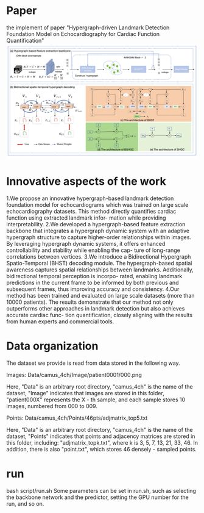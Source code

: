 # Paper
the  implement of paper "Hypergraph-driven Landmark Detection Foundation Model on Echocardiography for Cardiac Function Quantification"
![image](https://github.com/beginneryu/HypergraphLandmark/blob/main/method.jpg)
# Innovative aspects of the work
1.We propose an innovative hypergraph-based landmark detection foundation model for echocardiograms which was trained on large scale echocardiography datasets. This method directly quantifies cardiac function using extracted landmark infor- mation while providing interpretability.
2.We developed a hypergraph-based feature extraction backbone that integrates a hypergraph dynamic system with an adaptive hypergraph structure to capture higher-order relationships within images.  By leveraging hypergraph dynamic systems, it offers enhanced controllability and stability while enabling the cap- ture of long-range correlations between vertices.
3.We introduce a Bidirectional Hypergraph Spatio-Temporal (BHST) decoding module.  The hypergraph-based spatial awareness captures spatial relationships between landmarks. Additionally, bidirectional temporal perception is incorpo- rated, enabling landmark predictions in the current frame to be informed by both previous and subsequent frames, thus improving accuracy and consistency.
4.Our method has been trained and evaluated on large scale datasets (more than 10000 patients). The results demonstrate that our method not only outperforms other approaches in landmark detection but also achieves accurate cardiac func- tion quantification, closely aligning with the results from human experts and commercial tools.

# Data organization
The dataset we provide is read from data stored in the following way.

Images: Data/camus_4ch/Image/patient0001/000.png

Here, "Data" is an arbitrary root directory, "camus_4ch" is the name of the dataset, "Image" indicates that images are stored in this folder, "patient000X" represents the X - th sample, and each sample stores 10 images, numbered from 000 to 009.

Points: Data/camus_4ch/Points/46pts/adjmatrix_top5.txt

Here, "Data" is an arbitrary root directory, "camus_4ch" is the name of the dataset, "Points" indicates that points and adjacency matrices are stored in this folder, including: "adjmatrix_topk.txt", where k is 3, 5, 7, 13, 21, 33, 46. In addition, there is also "point.txt", which stores 46 densely - sampled points. 

# run
bash script/run.sh
Some parameters can be set in run.sh, such as selecting the backbone network and the predictor, setting the GPU number for the run, and so on. 
